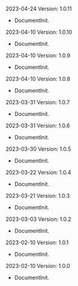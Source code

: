 2023-04-24 Version: 1.0.11
- DocumentInit.

2023-04-10 Version: 1.0.10
- DocumentInit.

2023-04-10 Version: 1.0.9
- DocumentInit.

2023-04-10 Version: 1.0.8
- DocumentInit.

2023-03-31 Version: 1.0.7
- DocumentInit.

2023-03-31 Version: 1.0.6
- DocumentInit.

2023-03-30 Version: 1.0.5
- DocumentInit.

2023-03-22 Version: 1.0.4
- DocumentInit.

2023-03-21 Version: 1.0.3
- DocumentInit.

2023-03-03 Version: 1.0.2
- DocumentInit.

2023-02-10 Version: 1.0.1
- DocumentInit.

2023-02-10 Version: 1.0.0
- DocumentInit.

